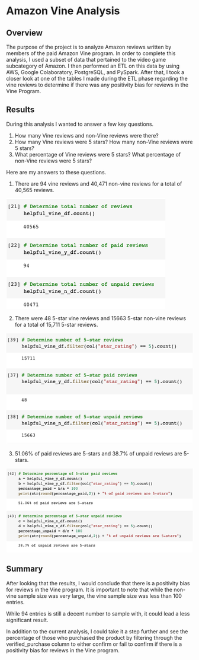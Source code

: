 # Amazon Vine Analysis

## Overview

The purpose of the project is to analyze Amazon reviews written by members of the paid Amazon Vine program. In order to complete this analysis, I used a subset of data that pertained to the video game subcategory of Amazon. I then performed an ETL on this data by using AWS, Google Colaboratory, PostgreSQL, and PySpark. After that, I took a closer look at one of the tables I made during the ETL phase regarding the vine reviews to determine if there was any positivity bias for reviews in the Vine Program.

## Results

During this analysis I wanted to answer a few key questions.

1. How many Vine reviews and non-Vine reviews were there?
2. How many Vine reviews were 5 stars? How many non-Vine reviews were 5 stars?
3. What percentage of Vine reviews were 5 stars? What percentage of non-Vine reviews were 5 stars?

Here are my answers to these questions.

1. There are 94 vine reviews and 40,471 non-vine reviews for a total of 40,565 reviews.

![total_reviews](/visualizations/total_reviews.png)

2. There were 48 5-star vine reviews and 15663 5-star non-vine reviews for a total of 15,711 5-star reviews.

![5_star_reviews](/visualizations/5_star_reviews.png)

3. 51.06% of paid reviews are 5-stars and 38.7% of unpaid reviews are 5-stars.

![percentage_5_stars](/visualizations/percentage_5_stars.png)

## Summary

After looking that the results, I would conclude that there is a positivity bias for reviews in the Vine program. It is important to note that while the non-vine sample size was very large, the vine sample size was less than 100 entries. 

While 94 entries is still a decent number to sample with, it could lead a less significant result. 

In addition to the current analysis, I could take it a step further and see the percentage of those who purchased the product by filtering through the verified_purchase column to either confirm or fail to confirm if there is a positivity bias for reviews in the Vine program.
